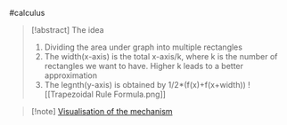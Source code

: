 #calculus 
>[!abstract] The idea
>1. Dividing the area under graph into multiple rectangles
>2. The width(x-axis) is the total x-axis/k, where k is the number of rectangles we want to have. Higher k leads to a better approximation 
>3. The legnth(y-axis) is obtained by 1/2*(f(x)+f(x+width))
>![[Trapezoidal Rule Formula.png]]

>[!note] [Visualisation of the mechanism](https://youtu.be/q60IIyWleUk)